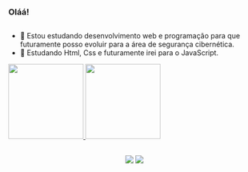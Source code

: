 ### Oláá! 
##

- 🔭 Estou estudando desenvolvimento web e programação para que futuramente posso evoluir para a área de segurança cibernética. 
- 🌱 Estudando Html, Css e futuramente irei para o JavaScript. 

<div>
  <a href="https://github.com/vitoorlcs">
  <img height="150em" src="https://github-readme-stats.vercel.app/api?username=vitoorlcs&show_icons=true&hide_border=true&theme=midnight-purple&include_all_commits=true&count_private=true"/>
  <img height="150em" src="https://github-readme-stats.vercel.app/api/top-langs/?username=vitoorlcs&hide_border=true&layout=compact&langs_count=7&theme=midnight-purple"/>
</div>
  
 ##
  <div align="center"> 
  <a href = "mailto:contatovitoorlcs@gmail.com"><img src="https://img.shields.io/badge/Gmail-D14836?style=for-the-badge&logo=gmail&logoColor=white" target="_blank"></a>
  <a href="https://www.linkedin.com/in/vitoorlcs/" target="_blank"><img src="https://img.shields.io/badge/-LinkedIn-%230077B5?style=for-the-badge&logo=linkedin&logoColor=white" target="_blank"></a> 

</div>

